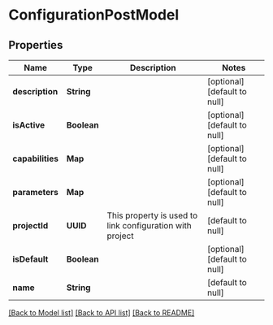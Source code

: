 # ConfigurationPostModel
## Properties

| Name | Type | Description | Notes |
|------------ | ------------- | ------------- | -------------|
| **description** | **String** |  | [optional] [default to null] |
| **isActive** | **Boolean** |  | [optional] [default to null] |
| **capabilities** | **Map** |  | [optional] [default to null] |
| **parameters** | **Map** |  | [optional] [default to null] |
| **projectId** | **UUID** | This property is used to link configuration with project | [default to null] |
| **isDefault** | **Boolean** |  | [optional] [default to null] |
| **name** | **String** |  | [default to null] |

[[Back to Model list]](../README.md#documentation-for-models) [[Back to API list]](../README.md#documentation-for-api-endpoints) [[Back to README]](../README.md)

